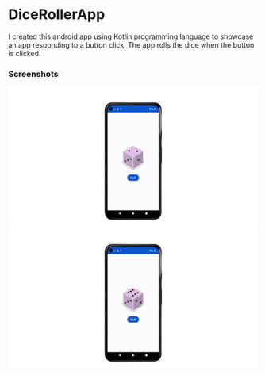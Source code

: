 # DiceRollerApp
I created this android app using Kotlin programming language to showcase an app responding to a button click. The app rolls the dice when the button is clicked.
### Screenshots
![Screenshot](https://github.com/collinsonindo/DiceRollerApp/blob/master/Screenshot%20(158).png) ![Screenshot](https://github.com/collinsonindo/DiceRollerApp/blob/master/Screenshot%20(159).png) 
